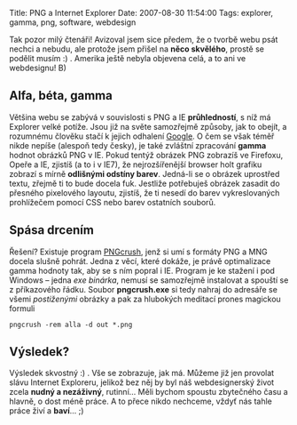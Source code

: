 Title: PNG a Internet Explorer
Date: 2007-08-30 11:54:00
Tags: explorer, gamma, png, software, webdesign

Tak pozor milý čtenáři! Avizoval jsem sice předem, že o tvorbě webu
psát nechci a nebudu, ale protože jsem přišel na **něco skvělého**,
prostě se podělit musím :) . Amerika ještě nebyla objevena celá, a
to ani ve webdesignu! B)

## Alfa, béta, gamma

Většina webu se zabývá v souvislosti s PNG a IE **průhledností**,
s níž má Explorer velké potíže. Jsou již na světe samozřejmě
způsoby, jak to obejít, a rozumnému člověku stačí k jejich odhalení
[Google](http://www.google.cz/search?q=png+internet+explorer).
O čem se však téměř nikde nepíše (alespoň tedy česky), je také
zvláštní zpracování **gamma** hodnot obrázků PNG v IE. Pokud tentýž
obrázek PNG zobrazíš ve Firefoxu, Opeře a IE, zjistíš (a to
i v IE7), že nejrozšířenější browser holt grafiku zobrazí s mírně
**odlišnými odstíny barev**. Jedná-li se o obrázek uprostřed textu,
zřejmě ti to bude docela fuk. Jestliže potřebuješ obrázek zasadit
do přesného pixelového layoutu, zjistíš, že ti nesedí do barev
vykreslovaných prohlížečem pomocí CSS nebo barev ostatních
souborů.

## Spása drcením

Řešení? Existuje program
[PNGcrush](http://pmt.sourceforge.net/pngcrush/), jenž si umí
s formáty PNG a MNG docela slušně pohrát. Jedna z věcí, které
dokáže, je právě optimalizace gamma hodnoty tak, aby se s ním
popral i IE. Program je ke stažení i pod Windows – jedna
*exe binárka*, nemusí se samozřejmě instalovat a spouští se
z příkazového řádku. Soubor **pngcrush.exe** si tedy nahraj do
adresáře se všemi *postiženými* obrázky a pak za hlubokých meditací
prones magickou formuli

    pngcrush -rem alla -d out *.png

## Výsledek?

Výsledek skvostný :) . Vše se zobrazuje, jak má. Můžeme již jen
provolat slávu Internet Exploreru, jelikož bez něj by byl náš
webdesignerský život zcela **nudný a nezáživný**, rutinní… Měli
bychom spoustu zbytečného času a hlavně, o dost méně práce. A to
přece nikdo nechceme, vždyť nás tahle práce živí a **baví**… ;)